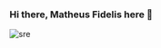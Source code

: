 ### Hi there, Matheus Fidelis here 👋

![sre](https://encrypted-tbn0.gstatic.com/images?q=tbn%3AANd9GcSwRiidNrwkjEp1iVQSHeV-kq3uccx2ntDsUw&usqp=CAU)

<!--
**msfidelis/msfidelis** is a ✨ _special_ ✨ repository because its `README.md` (this file) appears on your GitHub profile.

Here are some ideas to get you started:

- 🔭 I’m currently working on ...
- 🌱 I’m currently learning ...
- 👯 I’m looking to collaborate on ...
- 🤔 I’m looking for help with ...
- 💬 Ask me about ...
- 📫 How to reach me: ...
- 😄 Pronouns: ...
- ⚡ Fun fact: ...
-->

